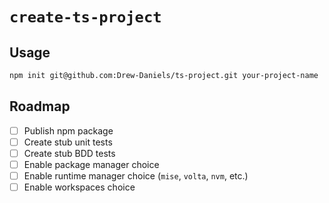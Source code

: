 # `create-ts-project`

## Usage

```bash
npm init git@github.com:Drew-Daniels/ts-project.git your-project-name
```

## Roadmap

- [ ] Publish npm package
- [ ] Create stub unit tests
- [ ] Create stub BDD tests
- [ ] Enable package manager choice
- [ ] Enable runtime manager choice (`mise`, `volta`, `nvm`, etc.)
- [ ] Enable workspaces choice
